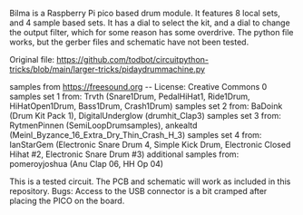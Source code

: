 Bilma is a Raspberry Pi pico based drum module. It features 8 local sets, and 4 sample based sets. It has a dial
to select the kit, and a dial to change the output filter, which for some reason has some overdrive. The python
file works, but the gerber files and schematic have not been tested.

Original file: https://github.com/todbot/circuitpython-tricks/blob/main/larger-tricks/pidaydrummachine.py

samples from https://freesound.org -- License: Creative Commons 0
samples set 1 from: Trvth (Snare1Drum, PedalHiHat1, Ride1Drum, HiHatOpen1Drum, Bass1Drum, Crash1Drum)
samples set 2 from: BaDoink (Drum Kit Pack 1), DigitalUnderglow (drumhit_Clap3)
samples set 3 from: RytmenPinnen (SemiLoopDrumsamples), ankealtd (Meinl_Byzance_16_Extra_Dry_Thin_Crash_H_3)
samples set 4 from: IanStarGem (Electronic Snare Drum 4, Simple Kick Drum, Electronic Closed Hihat #2, Electronic Snare Drum #3)
additional samples from: pomeroyjoshua (Anu Clap 06, HH Op 04)

This is a tested circuit. The PCB and schematic will work as included in this repository. Bugs:
Access to the USB connector is a bit cramped after placing the PICO on the board.
